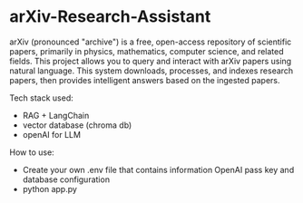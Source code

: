 # arXiv-Research-Assistant
arXiv (pronounced "archive") is a free, open-access repository of scientific papers, primarily in physics, mathematics, computer science, and related fields. This project allows you to query and interact with arXiv papers using natural language. This system downloads, processes, and indexes research papers, then provides intelligent answers based on the ingested papers.

Tech stack used:
- RAG + LangChain
- vector database (chroma db)
- openAI for LLM

How to use:
- Create your own .env file that contains information OpenAI pass key and database configuration
- python app.py
